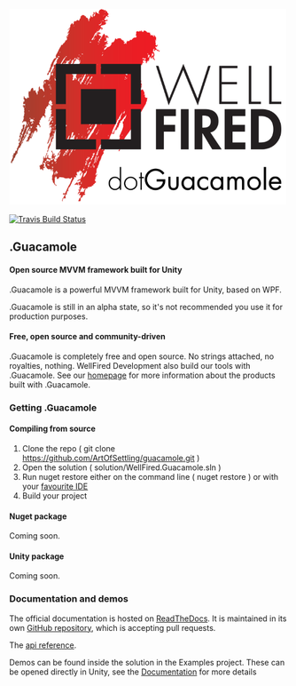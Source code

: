 [![dotGuacamole Logo](/logo.png)](https://wellfireddevelopment-2c791.firebaseapp.com/dotguacamole/dotguacamole)

[![Travis Build Status](https://travis-ci.org/ArtOfSettling/guacamole.svg?branch=master)](https://travis-ci.org/ArtOfSettling/guacamole)

## .Guacamole

#### Open source MVVM framework built for Unity

.Guacamole is a powerful MVVM framework built for Unity, based on WPF.

.Guacamole is still in an alpha state, so it's not recommended you use 
it for production purposes.

#### Free, open source and community-driven

.Guacamole is completely free and open source.
No strings attached, no royalties, nothing. WellFired Development also
build our tools with .Guacamole. See our [homepage](https://wellfireddevelopment-2c791.firebaseapp.com) 
for more information about the products built with .Guacamole.

### Getting .Guacamole

#### Compiling from source

1. Clone the repo ( git clone https://github.com/ArtOfSettling/guacamole.git )
2. Open the solution ( solution/WellFired.Guacamole.sln )
3. Run nuget restore either on the command line ( nuget restore ) or with your [favourite IDE](https://www.jetbrains.com/rider/)
4. Build your project

#### Nuget package

Coming soon.

#### Unity package

Coming soon.

### Documentation and demos

The official documentation is hosted on [ReadTheDocs](http://dotguacamoledocumentation.readthedocs.io/).
It is maintained in its own [GitHub repository](https://github.com/WellFiredDevelopment/dotGuacamoleDocumentation.git),
which is accepting pull requests.

The [api reference](http://dotguacamoledocumentation.readthedocs.io/en/latest/api/index.html).

Demos can be found inside the solution in the Examples project. These can be opened directly in Unity, see the [Documentation](http://dotguacamoledocumentation.readthedocs.io/)
for more details 
